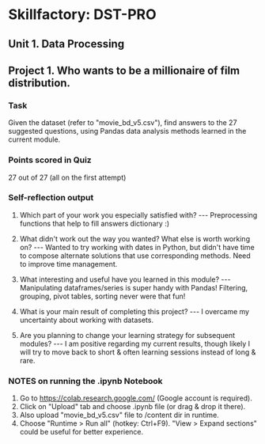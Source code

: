 # Skillfactory: DST-PRO

## Unit 1. Data Processing
## Project 1. Who wants to be a millionaire of film distribution.

### Task
Given the dataset (refer to "movie_bd_v5.csv"),
find answers to the 27 suggested questions,
using Pandas data analysis methods learned in the current module.

### Points scored in Quiz
27 out of 27
(all on the first attempt)

### Self-reflection output
1. Which part of your work you especially satisfied with?
--- Preprocessing functions that help to fill answers dictionary :)

2. What didn't work out the way you wanted? What else is worth working on?
--- Wanted to try working with dates in Python, but didn't have time to
    compose alternate solutions that use corresponding methods.
    Need to improve time management.

3. What interesting and useful have you learned in this module?
--- Manipulating dataframes/series is super handy with Pandas!
    Filtering, grouping, pivot tables, sorting never were that fun!

4. What is your main result of completing this project?
--- I overcame my uncertainty about working with datasets.

5. Are you planning to change your learning strategy for subsequent modules?
--- I am positive regarding my current results, though likely I will try to
    move back to short & often learning sessions instead of long & rare.

### NOTES on running the .ipynb Notebook
1. Go to https://colab.research.google.com/ (Google account is required).
2. Click on "Upload" tab and choose .ipynb file (or drag & drop it there).
3. Also upload "movie_bd_v5.csv" file to /content dir in runtime.
4. Choose "Runtime > Run all" (hotkey: Ctrl+F9).
   "View > Expand sections" could be useful for better experience.